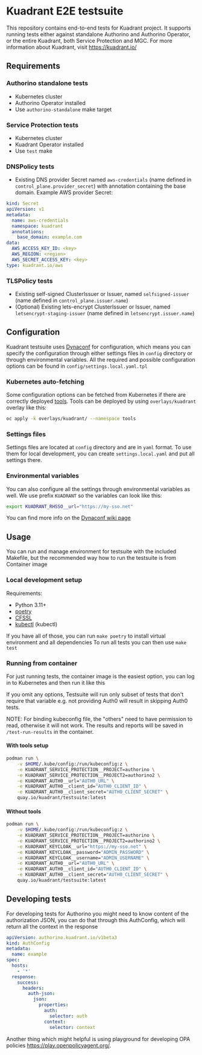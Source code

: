 # Kuadrant E2E testsuite

This repository contains end-to-end tests for Kuadrant project. It supports running tests either against standalone Authorino and Authorino Operator, or the entire Kuadrant, both Service Protection and MGC. For more information about Kuadrant, visit https://kuadrant.io/

## Requirements

### Authorino standalone tests
* Kubernetes cluster
* Authorino Operator installed
* Use `authorino-standalone` make target

### Service Protection tests
* Kubernetes cluster
* Kuadrant Operator installed
* Use `test` make

### DNSPolicy tests
* Existing DNS provider Secret named `aws-credentials` (name defined in `control_plane.provider_secret`) with annotation containing the base domain. Example AWS provider Secret:
```yaml
kind: Secret
apiVersion: v1
metadata:
  name: aws-credentials
  namespace: kuadrant
  annotations:
    base_domain: example.com
data:
  AWS_ACCESS_KEY_ID: <key>
  AWS_REGION: <region>
  AWS_SECRET_ACCESS_KEY: <key>
type: kuadrant.io/aws
```

### TLSPolicy tests
* Existing self-signed ClusterIssuer or Issuer, named `selfsigned-issuer` (name defined in `control_plane.issuer.name`)
* (Optional) Existing lets-encrypt ClusterIssuer or Issuer, named `letsencrypt-staging-issuer` (name defined in `letsencrypt.issuer.name`)

## Configuration

Kuadrant testsuite uses [Dynaconf](https://www.dynaconf.com/) for configuration, which means you can specify the configuration through either settings files in `config` directory or through environmental variables. 
All the required and possible configuration options can be found in `config/settings.local.yaml.tpl`

### Kubernetes auto-fetching

Some configuration options can be fetched from Kubernetes if there are correctly deployed [tools](https://github.com/3scale-qe/tools).
Tools can be deployed by using `overlays/kuadrant` overlay like this:
```bash
oc apply -k overlays/kuadrant/ --namespace tools
```

### Settings files

Settings files are located at `config` directory and are in `yaml` format. To use them for local development, you can create `settings.local.yaml` and put all settings there.

### Environmental variables

You can also configure all the settings through environmental variables as well. We use prefix `KUADRANT` so the variables can look like this:
```bash
export KUADRANT_RHSSO__url="https://my-sso.net"
```
You can find more info on the [Dynaconf wiki page](https://www.dynaconf.com/envvars/)

## Usage

You can run and manage environment for testsuite with the included Makefile, but the recommended way how to run the testsuite is from Container image

### Local development setup

Requirements:
* Python 3.11+
* [poetry](https://python-poetry.org/)
* [CFSSL](https://github.com/cloudflare/cfssl)
* [kubectl](https://kubernetes.io/docs/reference/kubectl/) (kubectl)

If you have all of those, you can run ```make poetry``` to install virtual environment and all dependencies
To run all tests you can then use ```make test```

### Running from container

For just running tests, the container image is the easiest option, you can log in to Kubernetes and then run it like this

If you omit any options, Testsuite will run only subset of tests that don't require that variable e.g. not providing Auth0 will result in skipping Auth0 tests.

NOTE: For binding kubeconfig file, the "others" need to have permission to read, otherwise it will not work.
The results and reports will be saved in `/test-run-results` in the container.

#### With tools setup

```bash
podman run \
	-v $HOME/.kube/config:/run/kubeconfig:z \
	-e KUADRANT_SERVICE_PROTECTION__PROJECT=authorino \
	-e KUADRANT_SERVICE_PROTECTION__PROJECT2=authorino2 \
	-e KUADRANT_AUTH0__url="AUTH0_URL" \
	-e KUADRANT_AUTH0__client_id="AUTH0_CLIENT_ID" \
	-e KUADRANT_AUTH0__client_secret="AUTH0_CLIENT_SECRET" \	
	quay.io/kuadrant/testsuite:latest
```

#### Without tools

```bash
podman run \
	-v $HOME/.kube/config:/run/kubeconfig:z \
	-e KUADRANT_SERVICE_PROTECTION__PROJECT=authorino \
	-e KUADRANT_SERVICE_PROTECTION__PROJECT2=authorino2 \
	-e KUADRANT_KEYCLOAK__url="https://my-sso.net" \
	-e KUADRANT_KEYCLOAK__password="ADMIN_PASSWORD" \
	-e KUADRANT_KEYCLOAK__username="ADMIN_USERNAME" \
	-e KUADRANT_AUTH0__url="AUTH0_URL" \
	-e KUADRANT_AUTH0__client_id="AUTH0_CLIENT_ID" \
	-e KUADRANT_AUTH0__client_secret="AUTH0_CLIENT_SECRET" \
	quay.io/kuadrant/testsuite:latest
```

## Developing tests

For developing tests for Authorino you might need to know content of the authorization JSON, you can do that through this AuthConfig, which will return all the context in the response

```yaml
apiVersion: authorino.kuadrant.io/v1beta3
kind: AuthConfig
metadata:
  name: example
spec:
  hosts:
    - '*'
  response:
    success:
      headers:
        auth-json:
          json:
            properties:
              auth:
                selector: auth
              context:
                selector: context
```

Another thing which might helpful is using playground for developing OPA policies https://play.openpolicyagent.org/.
